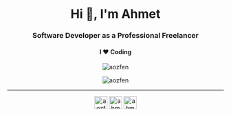 <h1 align="center">Hi 👋, I'm Ahmet</h1>
<h3 align="center">Software Developer as a Professional Freelancer</h3>

<h4 align="center"> I ❤ Coding</h4>

<!--<p align="center"> <img src="https://komarev.com/ghpvc/?username=aozfen" alt="aozfen" /> </p>-->

<p align="center">
<img src="https://github-readme-stats.vercel.app/api/top-langs/?username=aozfen&layout=compact" alt="aozfen" />
</p>

<p align="center">
<img src="https://github-readme-stats.vercel.app/api?username=aozfen&show_icons=true" alt="aozfen" />
</p>

<hr />

<p align="center">
<a href="https://twitter.com/aozfen" target="blank"><img align="center" src="https://cdn.jsdelivr.net/npm/simple-icons@3.0.1/icons/twitter.svg" alt="aozfen" height="30" width="30" /></a>
<a href="https://instagram.com/ahmetozfen" target="blank"><img align="center" src="https://cdn.jsdelivr.net/npm/simple-icons@3.0.1/icons/instagram.svg" alt="ahmetozfen" height="30" width="30" /></a>
<a href="https://www.linkedin.com/in/ahmet-ozfen/" target="blank"><img align="center" src="https://cdn.jsdelivr.net/npm/simple-icons@3.0.1/icons/linkedin.svg" alt="ahmetozfen" height="30" width="30" /></a>
</p>
